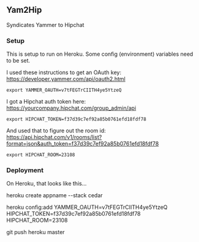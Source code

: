 ## Yam2Hip

Syndicates Yammer to Hipchat

### Setup
This is setup to run on Heroku. Some config (environment) variables need to be set.

I used these instructions to get an OAuth key: https://developer.yammer.com/api/oauth2.html
    
    export YAMMER_OAUTH=v7tFEGTrCIITH4ye5YtzeQ
    
I got a Hipchat auth token here: https://yourcompany.hipchat.com/group_admin/api

    export HIPCHAT_TOKEN=f37d39c7ef92a85b0761efd18fdf78

And used that to figure out the room id: https://api.hipchat.com/v1/rooms/list?format=json&auth_token=f37d39c7ef92a85b0761efd18fdf78

    export HIPCHAT_ROOM=23108

### Deployment

On Heroku, that looks like this...
   
   heroku create appname --stack cedar
   
   heroku config:add YAMMER_OAUTH=v7tFEGTrCIITH4ye5YtzeQ HIPCHAT_TOKEN=f37d39c7ef92a85b0761efd18fdf78 HIPCHAT_ROOM=23108
   
   git push heroku master
